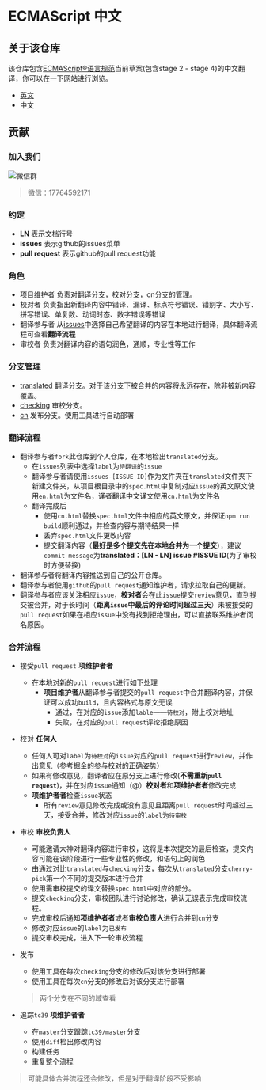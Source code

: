 
ECMAScript 中文
====

## 关于该仓库

该仓库包含[ECMAScript®语言规范](https://github.com/tc39/ecma262)当前草案(包含stage 2 - stage 4)的中文翻译，你可以在一下网站进行浏览。
- [英文](https://tc39.github.io/ecma262/)
- 中文

## 贡献

### 加入我们

![微信群](http://oh1syxf94.bkt.clouddn.com/IMG_2003.JPG)

> 微信：17764592171

### 约定
- **LN** 表示文档行号
- **issues** 表示github的issues菜单
- **pull request** 表示github的pull request功能

### 角色
- 项目维护者 负责对翻译分支，校对分支，cn分支的管理。
- 校对者 负责指出新翻译内容中错译、漏译、标点符号错误、错别字、大小写、拼写错误、单复数、动词时态、数字错误等错误
- 翻译参与者 从[issues](https://github.com/docschina/ecma262/issues)中选择自己希望翻译的内容在本地进行翻译，具体翻译流程可查看**翻译流程**
- 审校者 负责对翻译内容的语句润色，通顺，专业性等工作

### 分支管理

- [translated](https://github.com/docschina/ecma262/tree/translated) 翻译分支。对于该分支下被合并的内容将永远存在，除非被新内容覆盖。
- [checking](https://github.com/docschina/ecma262/tree/checking) 审校分支。
- [cn](https://github.com/docschina/ecma262/tree/cn) 发布分支。使用工具进行自动部署

### 翻译流程

- 翻译参与者`fork`此仓库到个人仓库，在本地检出`translated`分支。
  - 在`issues`列表中选择`label`为`待翻译`的`issue`
  - 翻译参与者请使用`issues-[ISSUE ID]`作为文件夹在`translated`文件夹下新建文件夹，从项目根目录中的`spec.html`中复制对应`issue`的英文原文使用`en.html`为文件名，译者翻译中文译文使用`cn.html`为文件名
  - 翻译完成后
    - 使用`cn.html`替换`spec.html`文件中相应的英文原文，并保证`npm run build`顺利通过，并检查内容与期待结果一样
    - 丢弃`spec.html`文件更改内容
    - 提交翻译内容（**最好是多个提交先在本地合并为一个提交**），建议`commit message`为**translated：[LN - LN] issue #ISSUE ID**(为了审校时方便替换)
- 翻译参与者将翻译内容推送到自己的公开仓库。
- 翻译参与者使用`github`的`pull request`通知维护者，请求拉取自己的更新。
- 翻译参与者应该关注相应`issue`，**校对者**会在此`issue`提交`review`意见，直到提交被合并，对于长时间（**距离`issue`中最后的评论时间超过三天**）未被接受的`pull request`如果在相应`issue`中没有找到拒绝理由，可以直接联系维护者问名原因。

### 合并流程

- 接受`pull request` **项维护者者**
  - 在本地对新的`pull request`进行如下处理
    - **项目维护者**从翻译参与者提交的`pull request`中合并翻译内容，并保证可以成功`build`，且内容格式与原文无误
      - 通过，在对应的`issue`添加`lable`——`待校对`，附上校对地址
      - 失败，在对应的`pull request`评论拒绝原因

- 校对 **任何人**
  - 任何人可对`label`为`待校对`的`issue`对应的`pull request`进行`review`，并作出意见（参考掘金的[参与校对的正确姿势](https://github.com/xitu/gold-miner/wiki/%E5%8F%82%E4%B8%8E%E6%A0%A1%E5%AF%B9%E7%9A%84%E6%AD%A3%E7%A1%AE%E5%A7%BF%E5%8A%BF)）
  - 如果有修改意见，翻译者应在原分支上进行修改(**不需重新`pull request`**)，并在对应`issue`通知（@）**校对者**和**项维护者者**修改完成
  - **项维护者者**检查`issue`状态
    - 所有`review`意见修改完成或没有意见且距离`pull request`时间超过三天，接受合并，修改对应`issue`的`label`为`待审校`

- 审校 **审校负责人**
  - 可能邀请大神对翻译内容进行审校，这将是本次提交的最后检查，提交内容可能在该阶段进行一些专业性的修改，和语句上的润色
  - 由通过对比`translated`与`checking`分支，每次从`translated`分支`cherry-pick`第一个不同的提交版本进行合并
  - 使用需审校提交的译文替换`spec.html`中对应的部分。
  - 提交`checking`分支，审校团队进行讨论修改，确认无误表示完成审校流程。
  - 完成审校后通知**项维护者者**或者**审校负责人**进行合并到`cn`分支
  - 修改对应`issue`的`label`为`已发布`
  - 提交审校完成，进入下一轮审校流程

- 发布
  - 使用工具在每次`checking`分支的修改后对该分支进行部署
  - 使用工具在每次`cn`分支的修改后对该分支进行部署
  
  > 两个分支在不同的域查看

- 追踪`tc39` **项维护者者**
  - 在`master`分支跟踪`tc39/master`分支
  - 使用`diff`检出修改内容
  - 构建任务
  - 重复整个流程

> 可能具体合并流程还会修改，但是对于翻译阶段不受影响

